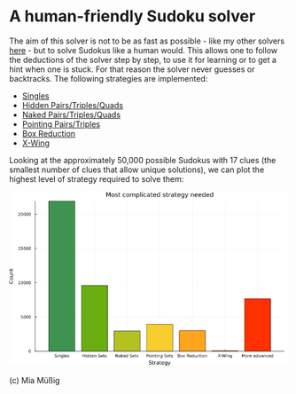 # A human-friendly Sudoku solver

The aim of this solver is not to be as fast as possible - like my other solvers [here](https://github.com/PhoenixSmaug/sudoku) - but to solve Sudokus like a human would. This allows one to follow the deductions of the solver step by step, to use it for learning or to get a hint when one is stuck. For that reason the solver never guesses or backtracks. The following strategies are implemented:

* [Singles](http://www.taupierbw.be/SudokuCoach/SC_Singles.shtml)
* [Hidden Pairs/Triples/Quads](http://www.taupierbw.be/SudokuCoach/SC_HiddenTriples.shtml)
* [Naked Pairs/Triples/Quads](http://www.taupierbw.be/SudokuCoach/SC_NakedTriples.shtml)
* [Pointing Pairs/Triples](http://www.taupierbw.be/SudokuCoach/SC_PointingPair.shtml)
* [Box Reduction](http://www.taupierbw.be/SudokuCoach/SC_BoxReduction.shtml)
* [X-Wing](http://www.taupierbw.be/SudokuCoach/SC_XWing.shtml)

Looking at the approximately 50,000 possible Sudokus with 17 clues (the smallest number of clues that allow unique solutions), we can plot the highest level of strategy required to solve them:


![Benchmark Plot](data/benchmark.png "Benchmark Data")


(c) Mia Müßig
